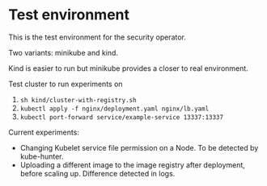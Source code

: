 # Test environment

<p>This is the test environment for the security operator.</p>

Two variants: minikube and kind.

Kind is easier to run but minikube provides a closer to real environment.

<p>
Test cluster to run experiments on 

1. `sh kind/cluster-with-registry.sh`
2. `kubectl apply -f nginx/deployment.yaml nginx/lb.yaml`
3. `kubectl port-forward service/example-service 13337:13337`
</p>

Current experiments: 

- Changing Kubelet service file permission on a Node. To be detected by kube-hunter.
- Uploading a different image to the image registry after deployment, before scaling up. Difference detected in logs.
